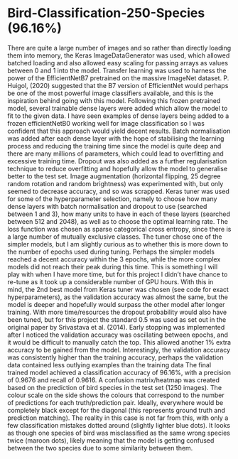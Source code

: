 # Bird-Classification-250-Species (96.16%)

There are quite a large number of images and so rather than directly loading them into memory, the Keras ImageDataGenerator was used, which allowed batched loading and also allowed easy scaling for passing arrays as values between 0 and 1 into the model. Transfer learning was used to harness the power of the EfficientNetB7 pretrained on the massive ImageNet dataset. P. Huigol, (2020) suggested that the B7 version of EfficientNet would perhaps be one of the most powerful image classifiers available, and this is the inspiration behind going with this model. Following this frozen pretrained model, several trainable dense layers were added which allow the model to fit to the given data. I have seen examples of dense layers being added to a frozen efficientNetB0 working well for image classification so I was confident that this approach would yield decent results.
Batch normalisation was added after each dense layer with the hope of stabilising the learning process and reducing the training time since the model is quite deep and there are many millions of parameters, which could lead to overfitting and excessive training time. Dropout was also added as a further regularisation technique to reduce overfitting and hopefully allow the model to generalise better to the test set. Image augmentation (horizontal flipping, 25 degree random rotation and random brightness) was experimented with, but only seemed to decrease accuracy, and so was scrapped.
Keras tuner was used for some of the hyperparameter selection, namely to choose how many dense layers with batch normalisation and dropout to use (searched between 1 and 3), how many units to have in each of these layers (searched between 512 and 2048), as well as to choose the optimal learning rate. The loss function was chosen as sparse categorical cross entropy, since there is a large number of mutually exclusive classes. The tuner chose one of the simpler models, but I am slightly curious as to whether this is more down to the number of epochs used during tuning. Perhaps the simpler models reached a decent accuracy within the 3 epochs, while the more complex models did not reach their peak during this time. This is something I will play with when I have more time, but for this project I didn’t have chance to re-tune as it took up a considerable number of GPU hours. With this in mind, the 2nd best model from Keras tuner was chosen (see code for exact hyperparameters), as the validation accuracy was almost the same, but the model is deeper and hopefully would surpass the other model after longer training. With more time/resources the dropout probability would also have been tuned, but for this project the standard 0.5 was used as set out in the original paper by Srivastava et al. (2014). Early stopping was implemented after I noticed the validation accuracy was oscillating between epochs, and it would be difficult to manually catch the top. This allowed another 1% extra accuracy to be gained from the model. Interestingly, the validation accuracy was consistently higher than the training accuracy, perhaps the validation data contained less outlying examples than the training data
The final trained model achieved a classification accuracy of 96.16%, with a precision of 0.9676 and recall of 0.9616. A confusion matrix/heatmap was created based on the prediction of bird species in the test set (1250 images). The colour scale on the side shows the colours that correspond to the number of predictions for each truth/prediction pair. Ideally, everywhere would be completely black except for the diagonal (this represents ground truth and prediction matching). The reality in this case is not far from this, with only a few classification mistakes dotted around (slightly lighter blue dots). It looks as though one species of bird was misclassified as the same wrong species twice (maroon dots), likely meaning that the model is getting confused between the two species due to some similarity between them.
